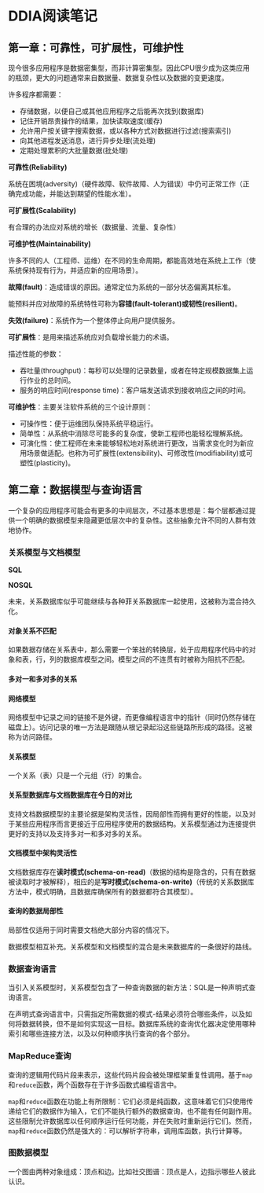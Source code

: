 # DDIA阅读笔记

## 第一章：可靠性，可扩展性，可维护性

现今很多应用程序是数据密集型，而非计算密集型。因此CPU很少成为这类应用的瓶颈，更大的问题通常来自数据量、数据复杂性以及数据的变更速度。

许多程序都需要：

- 存储数据，以便自己或其他应用程序之后能再次找到(数据库)
- 记住开销昂贵操作的结果，加快读取速度(缓存)
- 允许用户按关键字搜索数据，或以各种方式对数据进行过滤(搜索索引)
- 向其他进程发送消息，进行异步处理(流处理)
- 定期处理累积的大批量数据(批处理)

**可靠性(Reliability)**

系统在困境(adversity)（硬件故障、软件故障、人为错误）中仍可正常工作（正确完成功能，并能达到期望的性能水准）。

**可扩展性(Scalability)**

有合理的办法应对系统的增长（数据量、流量、复杂性）

**可维护性(Maintainability)**

许多不同的人（工程师、运维）在不同的生命周期，都能高效地在系统上工作（使系统保持现有行为，并适应新的应用场景）。



**故障(fault)**：造成错误的原因。通常定位为系统的一部分状态偏离其标准。

能预料并应对故障的系统特性可称为**容错(fault-tolerant)**或**韧性(resilient)**。

**失效(failure)**：系统作为一个整体停止向用户提供服务。

**可扩展性**：是用来描述系统应对负载增长能力的术语。

描述性能的参数：

- 吞吐量(throughput)：每秒可以处理的记录数量，或者在特定规模数据集上运行作业的总时间。
- 服务的响应时间(response time)：客户端发送请求到接收响应之间的时间。

**可维护性**：主要关注软件系统的三个设计原则：

- 可操作性：便于运维团队保持系统平稳运行。
- 简单性：从系统中消除尽可能多的复杂度，使新工程师也能轻松理解系统。
- 可演化性：使工程师在未来能够轻松地对系统进行更改，当需求变化时为新应用场景做适配。也称为可扩展性(extensibility)、可修改性(modifiability)或可塑性(plasticity)。

## 第二章：数据模型与查询语言

一个复杂的应用程序可能会有更多的中间层次，不过基本思想是：每个层都通过提供一个明确的数据模型来隐藏更低层次中的复杂性。这些抽象允许不同的人群有效地协作。

### 关系模型与文档模型

**SQL**

**NOSQL**

未来，关系数据库似乎可能继续与各种菲关系数据库一起使用，这被称为混合持久化。

#### 对象关系不匹配

如果数据存储在关系表中，那么需要一个笨拙的转换层，处于应用程序代码中的对象和表，行，列的数据库模型之间。模型之间的不连贯有时被称为阻抗不匹配。

#### 多对一和多对多的关系

#### 网络模型

网络模型中记录之间的链接不是外键，而更像编程语言中的指针（同时仍然存储在磁盘上）。访问记录的唯一方法是跟随从根记录起沿这些链路所形成的路径。这被称为访问路径。

#### 关系模型

一个关系（表）只是一个元组（行）的集合。

#### 关系型数据库与文档数据库在今日的对比

支持文档数据模型的主要论据是架构灵活性，因局部性而拥有更好的性能，以及对于某些应用程序而言更接近于应用程序使用的数据结构。关系模型通过为连接提供更好的支持以及支持多对一和多对多的关系。

#### 文档模型中架构灵活性

文档数据库存在**读时模式(schema-on-read)**（数据的结构是隐含的，只有在数据被读取时才被解释），相应的是**写时模式(schema-on-write)**（传统的关系数据库方法中，模式明确，且数据库确保所有的数据都符合其模型）。

#### 查询的数据局部性

局部性仅适用于同时需要文档绝大部分内容的情况下。

数据模型相互补充。关系模型和文档模型的混合是未来数据库的一条很好的路线。

### 数据查询语言

当引入关系模型时，关系模型包含了一种查询数据的新方法：SQL是一种声明式查询语言。

在声明式查询语言中，只需指定所需数据的模式-结果必须符合哪些条件，以及如何将数据转换，但不是如何实现这一目标。数据库系统的查询优化器决定使用哪种索引和哪些连接方法，以及以何种顺序执行查询的各个部分。

### MapReduce查询

查询的逻辑用代码片段来表示，这些代码片段会被处理框架重复性调用。基于`map`和`reduce`函数，两个函数存在于许多函数式编程语言中。

`map`和`reduce`函数在功能上有所限制：它们必须是纯函数，这意味着它们只使用传递给它们的数据作为输入，它们不能执行额外的数据查询，也不能有任何副作用。这些限制允许数据库以任何顺序运行任何功能，并在失败时重新运行它们。然而，`map`和`reduce`函数仍然是强大的：可以解析字符串，调用库函数，执行计算等。

### 图数据模型

一个图由两种对象组成：顶点和边。比如社交图谱：顶点是人，边指示哪些人彼此认识。